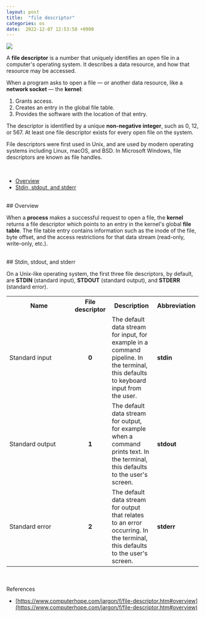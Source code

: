 ```yaml
---
layout: post
title:  "file descriptor"
categories: os
date:  2022-12-07 12:53:58 +0900
---
```



![](https://www.computerhope.com/jargon/f/file-descriptor-illustration.jpg)

A **file descriptor** is a number that uniquely identifies an open file in a computer's operating system. It describes a data resource, and how that resource may be accessed.


When a program asks to open a file — or another data resource, like a **network socket** — the **kernel**:

1. Grants access.
2. Creates an entry in the global file table.
3. Provides the software with the location of that entry.

The descriptor is identified by a unique **non-negative integer**, such as 0, 12, or 567. At least one file descriptor exists for every open file on the system.

File descriptors were first used in Unix, and are used by modern operating systems including Linux, macOS, and BSD. In Microsoft Windows, file descriptors are known as file handles.

<br/>

- [Overview](#overview)
- [Stdin, stdout, and stderr](#stdin-stdout-and-stderr)

<br/>
## Overview

When a **process** makes a successful request to open a file, the **kernel** returns a file descriptor which points to an entry in the kernel's global **file table**. The file table entry contains information such as the inode of the file, byte offset, and the access restrictions for that data stream (read-only, write-only, etc.).

<br/>
## Stdin, stdout, and stderr

On a Unix-like operating system, the first three file descriptors, by default, are **STDIN** (standard input), **STDOUT** (standard output), and **STDERR** (standard error).


<table class="mtable3 tab">
<tbody>
<tr class="tcw">
<th style="width:155px">Name</th>
<th>File descriptor</th>
<th>Description</th>
<th>Abbreviation</th>
</tr>
<tr class="tcw">
<td>Standard input</td>
<td style="text-align:center"><b>0</b></td>
<td>The default data stream for input, for example in a command pipeline. In the terminal, this defaults to keyboard input from the user.</td>
<td><b>stdin</b></td>
</tr>
<tr class="tcw">
<td>Standard output</td>
<td style="text-align:center"><b>1</b></td>
<td>The default data stream for output, for example when a command prints text. In the terminal, this defaults to the user's screen.</td>
<td><b>stdout</b></td>
</tr>
<tr class="tcw">
<td>Standard error</td>
<td style="text-align:center"><b>2</b></td>
<td>The default data stream for output that relates to an error occurring. In the terminal, this defaults to the user's screen.</td>
<td><b>stderr</b></td>
</tr>
</tbody>
</table>





<br/>
<br/>
References

- [https://www.computerhope.com/jargon/f/file-descriptor.htm#overview](https://www.computerhope.com/jargon/f/file-descriptor.htm#overview)